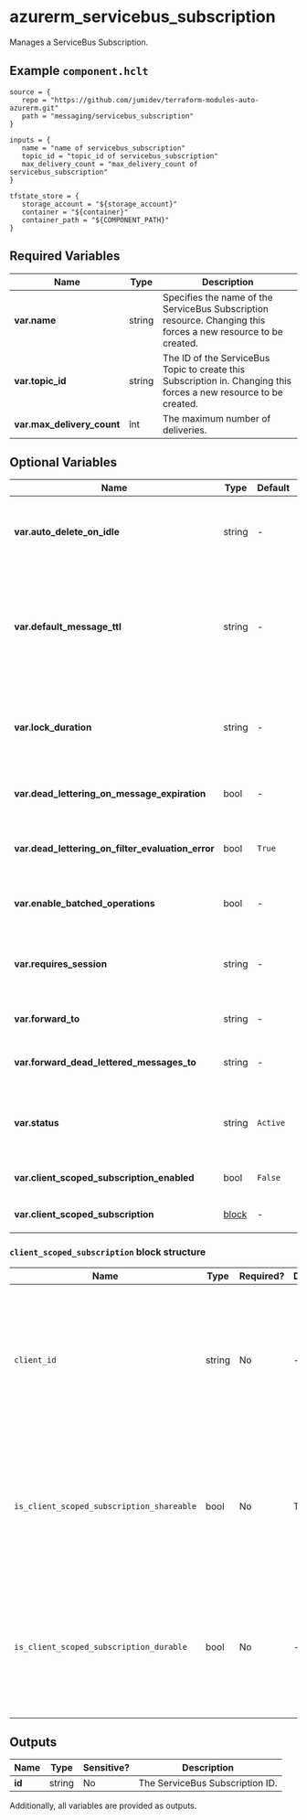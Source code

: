 # azurerm_servicebus_subscription

Manages a ServiceBus Subscription.

## Example `component.hclt`

```hcl
source = {
   repo = "https://github.com/jumidev/terraform-modules-auto-azurerm.git" 
   path = "messaging/servicebus_subscription" 
}

inputs = {
   name = "name of servicebus_subscription" 
   topic_id = "topic_id of servicebus_subscription" 
   max_delivery_count = "max_delivery_count of servicebus_subscription" 
}

tfstate_store = {
   storage_account = "${storage_account}" 
   container = "${container}" 
   container_path = "${COMPONENT_PATH}" 
}

```

## Required Variables

| Name | Type |  Description |
| ---- | --------- |  ----------- |
| **var.name** | string |  Specifies the name of the ServiceBus Subscription resource. Changing this forces a new resource to be created. | 
| **var.topic_id** | string |  The ID of the ServiceBus Topic to create this Subscription in. Changing this forces a new resource to be created. | 
| **var.max_delivery_count** | int |  The maximum number of deliveries. | 

## Optional Variables

| Name | Type |  Default  |  possible values |  Description |
| ---- | --------- |  ----------- | ----------- | ----------- |
| **var.auto_delete_on_idle** | string |  -  |  -  |  The idle interval after which the topic is automatically deleted as an [ISO 8601 duration](https://en.wikipedia.org/wiki/ISO_8601#Durations). The minimum duration is `5` minutes or `PT5M`. | 
| **var.default_message_ttl** | string |  -  |  -  |  The Default message timespan to live as an [ISO 8601 duration](https://en.wikipedia.org/wiki/ISO_8601#Durations). This is the duration after which the message expires, starting from when the message is sent to Service Bus. This is the default value used when TimeToLive is not set on a message itself. | 
| **var.lock_duration** | string |  -  |  -  |  The lock duration for the subscription as an [ISO 8601 duration](https://en.wikipedia.org/wiki/ISO_8601#Durations). The default value is `1` minute or `P0DT0H1M0S` . The maximum value is `5` minutes or `P0DT0H5M0S` . | 
| **var.dead_lettering_on_message_expiration** | bool |  -  |  -  |  Boolean flag which controls whether the Subscription has dead letter support when a message expires. | 
| **var.dead_lettering_on_filter_evaluation_error** | bool |  `True`  |  -  |  Boolean flag which controls whether the Subscription has dead letter support on filter evaluation exceptions. Defaults to `true`. | 
| **var.enable_batched_operations** | bool |  -  |  -  |  Boolean flag which controls whether the Subscription supports batched operations. | 
| **var.requires_session** | string |  -  |  -  |  Boolean flag which controls whether this Subscription supports the concept of a session. Changing this forces a new resource to be created. | 
| **var.forward_to** | string |  -  |  -  |  The name of a Queue or Topic to automatically forward messages to. | 
| **var.forward_dead_lettered_messages_to** | string |  -  |  -  |  The name of a Queue or Topic to automatically forward Dead Letter messages to. | 
| **var.status** | string |  `Active`  |  `Active`, `ReceiveDisabled`, `Disabled`  |  The status of the Subscription. Possible values are `Active`,`ReceiveDisabled`, or `Disabled`. Defaults to `Active`. | 
| **var.client_scoped_subscription_enabled** | bool |  `False`  |  -  |  whether the subscription is scoped to a client id. Defaults to `false`. | 
| **var.client_scoped_subscription** | [block](#client_scoped_subscription-block-structure) |  -  |  -  |  A `client_scoped_subscription` block. | 

### `client_scoped_subscription` block structure

| Name | Type | Required? | Default | Description |
| ---- | ---- | --------- | ------- | ----------- |
| `client_id` | string | No | - | Specifies the Client ID of the application that created the client-scoped subscription. Changing this forces a new resource to be created. |
| `is_client_scoped_subscription_shareable` | bool | No | True | Whether the client scoped subscription is shareable. Defaults to 'true' Changing this forces a new resource to be created. |
| `is_client_scoped_subscription_durable` | bool | No | - | Whether the client scoped subscription is durable. This property can only be controlled from the application side. |



## Outputs

| Name | Type | Sensitive? | Description |
| ---- | ---- | --------- | --------- |
| **id** | string | No  | The ServiceBus Subscription ID. | 

Additionally, all variables are provided as outputs.
